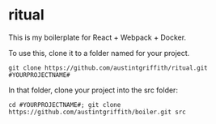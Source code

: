 # ritual

This is my boilerplate for React + Webpack + Docker.

To use this, clone it to a folder named for your project.
```
git clone https://github.com/austintgriffith/ritual.git #YOURPROJECTNAME#
```

In that folder, clone your project into the src folder:
```
cd #YOURPROJECTNAME#; git clone https://github.com/austintgriffith/boiler.git src
```

